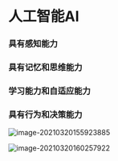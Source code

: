 # 人工智能AI

### 具有感知能力

### 具有记忆和思维能力

### 学习能力和自适应能力

### 具有行为和决策能力

![image-20210320155923885](C:/Users/Administrator/AppData/Roaming/Typora/typora-user-images/image-20210320155923885.png)

![image-20210320160257922](C:/Users/Administrator/AppData/Roaming/Typora/typora-user-images/image-20210320160257922.png)



